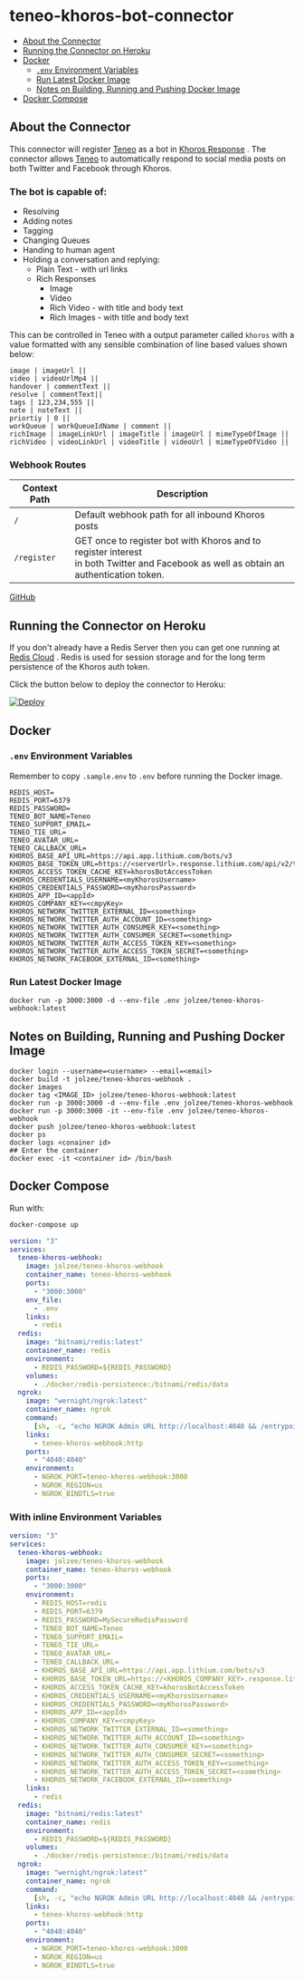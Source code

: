 # teneo-khoros-bot-connector

- [About the Connector](#About-the-Connector)
- [Running the Connector on Heroku](#Running-the-Connector-on-Heroku)
- [Docker](#Docker)
  - [`.env` Environment Variables](#`.env`-Environment-Variables)
  - [Run Latest Docker Image](#Run-Latest-Docker-Image)
  - [Notes on Building, Running and Pushing Docker Image](#Notes-on-Building-Running-and-Pushing-Docker-Image)
- [Docker Compose](#Docker-Compose)

## About the Connector

This connector will register [Teneo](https://www.teneo.ai/) as a bot in [Khoros Response](https://khoros.com/platform/care/response) . The connector allows [Teneo](https://www.teneo.ai/) to automatically respond to social media posts on both Twitter and Facebook through Khoros.

### The bot is capable of:

- Resolving
- Adding notes
- Tagging
- Changing Queues
- Handing to human agent
- Holding a conversation and replying:
  - Plain Text - with url links
  - Rich Responses
    - Image
    - Video
    - Rich Video - with title and body text
    - Rich Images - with title and body text

This can be controlled in Teneo with a output parameter called `khoros` with a value formatted with any sensible combination of line based values shown below:

```
image | imageUrl ||
video | videoUrlMp4 ||
handover | commentText ||
resolve | commentText||
tags | 123,234,555 ||
note | noteText ||
priortiy | 0 ||
workQueue | workQueueIdName | comment ||
richImage | imageLinkUrl | imageTitle | imageUrl | mimeTypeOfImage ||
richVideo | videoLinkUrl | videoTitle | videoUrl | mimeTypeOfVideo ||
```

### Webhook Routes

| Context Path | Description                                                                                                                             |
| ------------ | --------------------------------------------------------------------------------------------------------------------------------------- |
| `/`          | Default webhook path for all inbound Khoros posts                                                                                       |
| `/register`  | GET once to register bot with Khoros and to register interest<br>in both Twitter and Facebook as well as obtain an authentication token. |

[GitHub](https://github.com/jolzee/teneo-khoros-bot-connector)

## Running the Connector on Heroku

If you don't already have a Redis Server then you can get one running at [Redis Cloud](https://elements.heroku.com/addons/rediscloud) . Redis is used for session storage and for the long term persistence of the Khoros auth token.

Click the button below to deploy the connector to Heroku:

[![Deploy](https://www.herokucdn.com/deploy/button.svg?classes=heroku)](https://heroku.com/deploy?template=https://github.com/jolzee/teneo-khoros-bot-connector)

## Docker

### `.env` Environment Variables

Remember to copy `.sample.env` to `.env` before running the Docker image.

```
REDIS_HOST=
REDIS_PORT=6379
REDIS_PASSWORD=
TENEO_BOT_NAME=Teneo
TENEO_SUPPORT_EMAIL=
TENEO_TIE_URL=
TENEO_AVATAR_URL=
TENEO_CALLBACK_URL=
KHOROS_BASE_API_URL=https://api.app.lithium.com/bots/v3
KHOROS_BASE_TOKEN_URL=https://<serverUrl>.response.lithium.com/api/v2/tokens/khorosapi/ownerId/
KHOROS_ACCESS_TOKEN_CACHE_KEY=khorosBotAccessToken
KHOROS_CREDENTIALS_USERNAME=<myKhorosUsername>
KHOROS_CREDENTIALS_PASSWORD=<myKhorosPassword>
KHOROS_APP_ID=<appId>
KHOROS_COMPANY_KEY=<cmpyKey>
KHOROS_NETWORK_TWITTER_EXTERNAL_ID=<something>
KHOROS_NETWORK_TWITTER_AUTH_ACCOUNT_ID=<something>
KHOROS_NETWORK_TWITTER_AUTH_CONSUMER_KEY=<something>
KHOROS_NETWORK_TWITTER_AUTH_CONSUMER_SECRET=<something>
KHOROS_NETWORK_TWITTER_AUTH_ACCESS_TOKEN_KEY=<something>
KHOROS_NETWORK_TWITTER_AUTH_ACCESS_TOKEN_SECRET=<something>
KHOROS_NETWORK_FACEBOOK_EXTERNAL_ID=<something>
```

### Run Latest Docker Image

```
docker run -p 3000:3000 -d --env-file .env jolzee/teneo-khoros-webhook:latest
```

## Notes on Building, Running and Pushing Docker Image

```
docker login --username=<username> --email=<email>
docker build -t jolzee/teneo-khoros-webhook .
docker images
docker tag <IMAGE_ID> jolzee/teneo-khoros-webhook:latest
docker run -p 3000:3000 -d --env-file .env jolzee/teneo-khoros-webhook
docker run -p 3000:3000 -it --env-file .env jolzee/teneo-khoros-webhook
docker push jolzee/teneo-khoros-webhook:latest
docker ps
docker logs <conainer id>
## Enter the container
docker exec -it <container id> /bin/bash
```

## Docker Compose

Run with:

```sh
docker-compose up
```

```yml
version: "3"
services:
  teneo-khoros-webhook:
    image: jolzee/teneo-khoros-webhook
    container_name: teneo-khoros-webhook
    ports:
      - "3000:3000"
    env_file:
      - .env
    links:
      - redis
  redis:
    image: "bitnami/redis:latest"
    container_name: redis
    environment:
      - REDIS_PASSWORD=${REDIS_PASSWORD}
    volumes:
      - ./docker/redis-persistence:/bitnami/redis/data
  ngrok:
    image: "wernight/ngrok:latest"
    container_name: ngrok
    command:
      [sh, -c, "echo NGROK Admin URL http://localhost:4040 && /entrypoint.sh"]
    links:
      - teneo-khoros-webhook:http
    ports:
      - "4040:4040"
    environment:
      - NGROK_PORT=teneo-khoros-webhook:3000
      - NGROK_REGION=us
      - NGROK_BINDTLS=true
```

### With inline Environment Variables

```yml
version: "3"
services:
  teneo-khoros-webhook:
    image: jolzee/teneo-khoros-webhook
    container_name: teneo-khoros-webhook
    ports:
      - "3000:3000"
    environment:
      - REDIS_HOST=redis
      - REDIS_PORT=6379
      - REDIS_PASSWORD=MySecureRedisPassword
      - TENEO_BOT_NAME=Teneo
      - TENEO_SUPPORT_EMAIL=
      - TENEO_TIE_URL=
      - TENEO_AVATAR_URL=
      - TENEO_CALLBACK_URL=
      - KHOROS_BASE_API_URL=https://api.app.lithium.com/bots/v3
      - KHOROS_BASE_TOKEN_URL=https://<KHOROS_COMPANY_KEY>.response.lithium.com/api/v2/tokens/khorosapi/ownerId/
      - KHOROS_ACCESS_TOKEN_CACHE_KEY=khorosBotAccessToken
      - KHOROS_CREDENTIALS_USERNAME=<myKhorosUsername>
      - KHOROS_CREDENTIALS_PASSWORD=<myKhorosPassword>
      - KHOROS_APP_ID=<appId>
      - KHOROS_COMPANY_KEY=<cmpyKey>
      - KHOROS_NETWORK_TWITTER_EXTERNAL_ID=<something>
      - KHOROS_NETWORK_TWITTER_AUTH_ACCOUNT_ID=<something>
      - KHOROS_NETWORK_TWITTER_AUTH_CONSUMER_KEY=<something>
      - KHOROS_NETWORK_TWITTER_AUTH_CONSUMER_SECRET=<something>
      - KHOROS_NETWORK_TWITTER_AUTH_ACCESS_TOKEN_KEY=<something>
      - KHOROS_NETWORK_TWITTER_AUTH_ACCESS_TOKEN_SECRET=<something>
      - KHOROS_NETWORK_FACEBOOK_EXTERNAL_ID=<something>
    links:
      - redis
  redis:
    image: "bitnami/redis:latest"
    container_name: redis
    environment:
      - REDIS_PASSWORD=${REDIS_PASSWORD}
    volumes:
      - ./docker/redis-persistence:/bitnami/redis/data
  ngrok:
    image: "wernight/ngrok:latest"
    container_name: ngrok
    command:
      [sh, -c, "echo NGROK Admin URL http://localhost:4040 && /entrypoint.sh"]
    links:
      - teneo-khoros-webhook:http
    ports:
      - "4040:4040"
    environment:
      - NGROK_PORT=teneo-khoros-webhook:3000
      - NGROK_REGION=us
      - NGROK_BINDTLS=true
```
